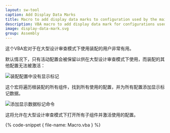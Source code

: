 ```yaml
---
layout: sw-tool
caption: Add Display Data Marks
title: Macro to add display data marks to configuration used by the main SOLIDWORKS assembly
description: VBA macro to add display data mark for configurations used in Large assembly to be opened in Large Design Review Mode
image: display-data-mark.svg
group: Assembly
---
```

这个VBA宏对于在大型设计审查模式下使用装配的用户非常有用。

默认情况下，只有活动配置会被保留以供在大型设计审查模式下使用，而装配的其他配置无法被激活：

![装配配置中没有显示标记](configuration-no-display-marks.png)

这个宏将遍历根装配的所有组件，找到所有使用的配置，并为所有配置添加显示标记数据。

![添加显示数据标记命令](add-display-data-mark.png)

这将允许在大型设计审查模式下打开所有子组件并激活使用的配置。

{% code-snippet { file-name: Macro.vba } %}